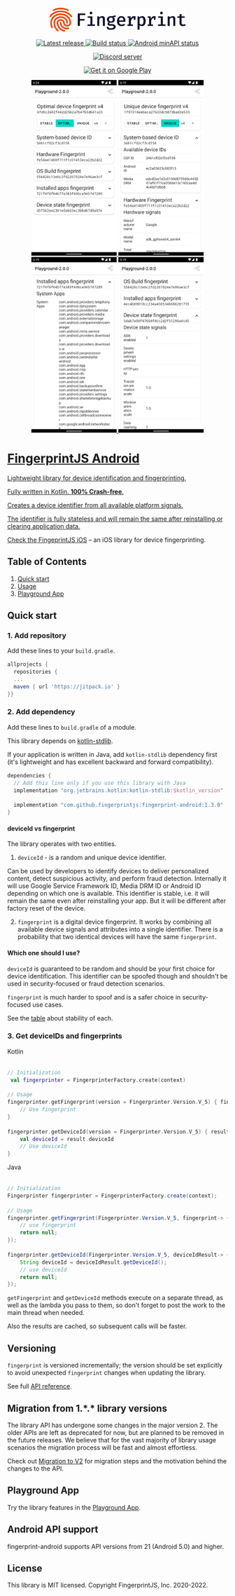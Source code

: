 <p align="center">
    <picture>
      <source media="(prefers-color-scheme: dark)" srcset="resources/logo_light.svg" />
      <source media="(prefers-color-scheme: light)" srcset="resources/logo_dark.svg" />
      <img src="resources/logo_dark.svg" alt="Fingerprint logo" width="312px" />
    </picture>
</p>

<p align="center">
  <a href="https://jitpack.io/#fingerprintjs/fingerprint-android">
    <img src="https://jitpack.io/v/fingerprintjs/fingerprint-android.svg" alt="Latest release">
  </a>
  <a href="https://github.com/fingerprintjs/fingerprint-android/actions?workflow=Test">
    <img src="https://github.com/fingerprintjs/fingerprint-android/workflows/Test/badge.svg" alt="Build status">
  </a>
  <a href="https://android-arsenal.com/api?level=21">
    <img src="https://img.shields.io/badge/API-21%2B-brightgreen.svg" alt="Android minAPI status">
  </a>
</p>

<p align="center">
  <a href="https://discord.gg/39EpE2neBg">
    <img src="https://img.shields.io/discord/852099967190433792?style=for-the-badge&label=Discord&logo=Discord&logoColor=white" alt="Discord server">
  </a>
</p>

<p align="center">
 	<a href='https://play.google.com/store/apps/details?id=com.fingerprintjs.android.playground'>
 		<img alt='Get it on Google Play' src='https://play.google.com/intl/en_us/badges/static/images/badges/en_badge_web_generic.png' width="240px/>
 	</a>
 </p>

<p align="center"></p>

<p align="center">
  <img src="resources/fingerprint-demo-1.png" width="195">
  <img src="resources/fingerprint-demo-2.png" width="195">
  <img src="resources/fingerprint-demo-3.png" width="195">
  <img src="resources/fingerprint-demo-4.png" width="195">
</p>

# FingerprintJS Android

Lightweight library for device identification and fingerprinting.

Fully written in Kotlin. **100% Crash-free**.

Creates a device identifier from all available platform signals.

The identifier is fully stateless and will remain the same after reinstalling or clearing application data.

[Check the FingeprintJS iOS](https://github.com/fingerprintjs/fingerprintjs-ios) – an iOS library for device fingerprinting.

## Table of Contents
1. [Quick start](#quick-start)
2. [Usage](#3-get-deviceids-and-fingerprints)
3. [Playground App](#playground-app)


## Quick start

### 1. Add repository

Add these lines to your `build.gradle`.


```gradle
allprojects {	
  repositories {
  ...
  maven { url 'https://jitpack.io' }	
}}
```

### 2. Add dependency

Add these lines to `build.gradle` of a module.

This library depends on [kotlin-stdlib](https://kotlinlang.org/api/latest/jvm/stdlib/).

If your application is written in Java, add `kotlin-stdlib` dependency first (it's lightweight and has excellent backward and forward compatibility).

```gradle
dependencies {
  // Add this line only if you use this library with Java
  implementation "org.jetbrains.kotlin:kotlin-stdlib:$kotlin_version"

  implementation "com.github.fingerprintjs:fingerprint-android:1.3.0"
}


```


#### deviceId vs fingerprint

The library operates with two entities.

1. `deviceId` - is a random and unique device identifier.

Can be used by developers to identify devices to deliver personalized content, detect suspicious activity, and perform fraud detection.
Internally it will use Google Service Framework ID, Media DRM ID or Android ID depending on which one is available.
This identifier is stable, i.e. it will remain the same even after reinstalling your app.
But it will be different after factory reset of the device.

2. `fingerprint` is a digital device fingerprint. It works by combining all available device signals and attributes into a single identifier. There is a probability that two identical devices will have the same `fingerprint`.


#### Which one should I use?

`deviceId` is guaranteed to be random and should be your first choice for device identification. This identifier can be spoofed though and shouldn't be used in security-focused or fraud detection scenarios.

`fingerprint` is much harder to spoof and is a safer choice in security-focused use cases.

See the [table](docs/stability.md) about stability of each.



### 3. Get deviceIDs and fingerprints

Kotlin

```kotlin

// Initialization
 val fingerprinter = FingerprinterFactory.create(context)

// Usage
fingerprinter.getFingerprint(version = Fingerprinter.Version.V_5) { fingerprint ->
    // Use fingerprint
}

fingerprinter.getDeviceId(version = Fingerprinter.Version.V_5) { result ->
    val deviceId = result.deviceId
    // Use deviceId
}

```

Java

```java

// Initialization
Fingerprinter fingerprinter = FingerprinterFactory.create(context);

// Usage
fingerprinter.getFingerprint(Fingerprinter.Version.V_5, fingerprint-> {
    // use fingerprint
    return null;
});

fingerprinter.getDeviceId(Fingerprinter.Version.V_5, deviceIdResult-> {
    String deviceId = deviceIdResult.getDeviceId();
    // use deviceId
    return null;
});

```

`getFingerprint` and `getDeviceId` methods execute on a separate thread, as well as the lambda you pass to them, so don't forget to post the work to the main thread when needed.

Also the results are cached, so subsequent calls will be faster.

## Versioning

`fingerprint` is versioned incrementally; the version should be set explicitly to avoid unexpected `fingerprint` changes when updating the library.

See full [API reference](docs/api_reference.md).

## Migration from 1.\*.\* library versions

The library API has undergone some changes in the major version 2. The older APIs are left as deprecated for now, but are planned to be removed in the future releases.
We believe that for the vast majority of library usage scenarios the migration process will be fast and almost effortless.

Check out [Migration to V2](docs/migration_to_v2.md) for migration steps and the motivation behind the changes to the API.

## Playground App

Try the library features in the [Playground App](https://github.com/fingerprintjs/fingerprintjs-android/releases/download/1.3.0/Playground-release-1.3.0.apk).

## Android API support

fingerprint-android supports API versions from 21 (Android 5.0) and higher.

## License

This library is MIT licensed.
Copyright FingerprintJS, Inc. 2020-2022.
